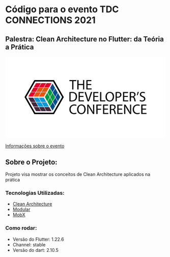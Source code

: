 
# Código para o evento TDC CONNECTIONS 2021
## Palestra: Clean Architecture no Flutter: da Teória a Prática

<p align="center">
  <img src="tdc.png">
</p>

[Informações sobre o evento](https://thedevconf.com)


## Sobre o Projeto:
Projeto visa mostrar os conceitos de Clean Architecture aplicados na prática

### Tecnologias Utilizadas:

- [Clean Architecture](https://blog.cleancoder.com/uncle-bob/2012/08/13/the-clean-architecture.html)
- [Modular](https://github.com/Flutterando/modular)
- [MobX](https://pub.dev/packages/mobx)

### Como rodar:

- Versão do Flutter: 1.22.6
- Channel: stable
- Versão do dart: 2.10.5
